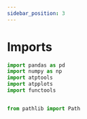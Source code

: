 ```yaml
---
sidebar_position: 3
---
```


# Imports

```Python
import pandas as pd
import numpy as np
import atptools
import atpplots
import functools


from pathlib import Path


```

